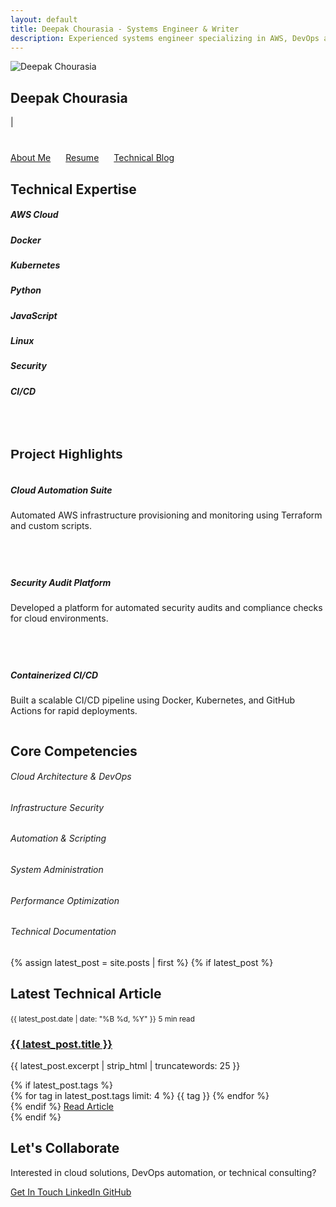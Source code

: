 ```yaml
---
layout: default
title: Deepak Chourasia - Systems Engineer & Writer
description: Experienced systems engineer specializing in AWS, DevOps automation, and cybersecurity. Building scalable infrastructure solutions.
---
```


<!-- Hero Section -->
<section class="hero-section">
  <img src="{{ '/assets/images/deepak.jpg' | relative_url }}" alt="Deepak Chourasia" class="hero-avatar">
  <h1 class="hero-title">Deepak Chourasia</h1>
  <div class="animated-typing"><span id="typed-text"></span><span class="blinking-cursor">|</span></div>
  <div style="margin-top:2.5rem;display:flex;gap:1.5rem;">
    <a href="{{ '/about' | relative_url }}" class="btn btn-primary">About Me</a>
    <a href="{{ '/assets/resume.pdf' | relative_url }}" class="btn btn-outline-primary" download>Resume</a>
    <a href="{{ '/blogs' | relative_url }}" class="btn btn-outline-primary">Technical Blog</a>
  </div>
</section>
<script>
document.addEventListener('DOMContentLoaded', function() {
  const phrases = [
    'Cloud Engineer',
    'DevOps Specialist',
    'Tech Writer',
    'Building scalable, secure, and efficient cloud solutions',
    'Open to new opportunities and challenges'
  ];
  let i = 0, j = 0, isDeleting = false, current = '', speed = 80;
  const el = document.getElementById('typed-text');
  function type() {
    if (!el) return;
    if (!isDeleting && j <= phrases[i].length) {
      current = phrases[i].substring(0, j++);
      el.textContent = current;
      setTimeout(type, speed);
    } else if (isDeleting && j >= 0) {
      current = phrases[i].substring(0, j--);
      el.textContent = current;
      setTimeout(type, speed / 2);
    } else {
      isDeleting = !isDeleting;
      if (!isDeleting) i = (i + 1) % phrases.length;
      setTimeout(type, 900);
    }
  }
  type();
});
</script>

<!-- Professional Expertise Section -->
<section class="container my-5">
  <div class="professional-card">
    <h2 class="text-center mb-4">
      <i class="fas fa-cogs me-2 text-gradient"></i>Technical Expertise
    </h2>
    <div class="tech-stack">
      <div class="tech-item">
        <i class="fab fa-aws"></i>
        <h5>AWS Cloud</h5>
      </div>
      <div class="tech-item">
        <i class="fab fa-docker"></i>
        <h5>Docker</h5>
      </div>
      <div class="tech-item">
        <i class="fas fa-kubernetes"></i>
        <h5>Kubernetes</h5>
      </div>
      <div class="tech-item">
        <i class="fab fa-python"></i>
        <h5>Python</h5>
      </div>
      <div class="tech-item">
        <i class="fab fa-js-square"></i>
        <h5>JavaScript</h5>
      </div>
      <div class="tech-item">
        <i class="fab fa-linux"></i>
        <h5>Linux</h5>
      </div>
      <div class="tech-item">
        <i class="fas fa-shield-alt"></i>
        <h5>Security</h5>
      </div>
      <div class="tech-item">
        <i class="fas fa-code-branch"></i>
        <h5>CI/CD</h5>
      </div>
    </div>
  </div>
</section>

<!-- Project Highlights Section -->
<section class="professional-card" style="margin-top:5rem;">
  <h2 style="color:var(--accent);font-family:'Space Grotesk',sans-serif;font-weight:700;">Project Highlights</h2>
  <div style="display:flex;flex-wrap:wrap;gap:2.5rem;">
    <div class="project-card">
      <i class="fab fa-aws fa-2x mb-3" style="color:var(--accent);"></i>
      <h5 style="font-weight:700;">Cloud Automation Suite</h5>
      <p>Automated AWS infrastructure provisioning and monitoring using Terraform and custom scripts.</p>
    </div>
    <div class="project-card">
      <i class="fas fa-shield-alt fa-2x mb-3" style="color:var(--accent);"></i>
      <h5 style="font-weight:700;">Security Audit Platform</h5>
      <p>Developed a platform for automated security audits and compliance checks for cloud environments.</p>
    </div>
    <div class="project-card">
      <i class="fab fa-docker fa-2x mb-3" style="color:var(--accent);"></i>
      <h5 style="font-weight:700;">Containerized CI/CD</h5>
      <p>Built a scalable CI/CD pipeline using Docker, Kubernetes, and GitHub Actions for rapid deployments.</p>
    </div>
  </div>
</section>

<!-- Professional Skills Section -->
<section class="container my-5">
  <div class="skill-section">
    <h2 class="text-center mb-4">
      <i class="fas fa-chart-line me-2 text-gradient"></i>Core Competencies
    </h2>
    <div class="row">
      <div class="col-md-6">
        <h6>Cloud Architecture & DevOps</h6>
        <div class="skill-bar mb-3">
          <div class="skill-progress" data-percentage="92"></div>
        </div>
        <h6>Infrastructure Security</h6>
        <div class="skill-bar mb-3">
          <div class="skill-progress" data-percentage="88"></div>
        </div>
        <h6>Automation & Scripting</h6>
        <div class="skill-bar mb-3">
          <div class="skill-progress" data-percentage="85"></div>
        </div>
      </div>
      <div class="col-md-6">
        <h6>System Administration</h6>
        <div class="skill-bar mb-3">
          <div class="skill-progress" data-percentage="90"></div>
        </div>
        <h6>Performance Optimization</h6>
        <div class="skill-bar mb-3">
          <div class="skill-progress" data-percentage="86"></div>
        </div>
        <h6>Technical Documentation</h6>
        <div class="skill-bar mb-3">
          <div class="skill-progress" data-percentage="94"></div>
        </div>
      </div>
    </div>
  </div>
</section>

<!-- Latest Technical Content -->
{% assign latest_post = site.posts | first %}
{% if latest_post %}
<section class="container my-5">
  <div class="professional-card animate__animated animate__fadeInUp">
    <h2 class="text-center mb-4">
      <i class="fas fa-newspaper me-2 text-gradient"></i>Latest Technical Article
    </h2>
    <article class="text-center">
      <div class="blog-meta justify-content-center mb-3">
        <small><i class="far fa-calendar-alt me-1"></i>{{ latest_post.date | date: "%B %d, %Y" }}</small>
        <small><i class="far fa-clock me-1"></i><span class="reading-time" data-content="{{ latest_post.content | strip_html | split: ' ' | size }}">5</span> min read</small>
      </div>
      <h3 class="fw-bold">
        <a href="{{ latest_post.url | relative_url }}" class="text-decoration-none text-gradient">{{ latest_post.title }}</a>
      </h3>
      <p class="text-muted mb-4">{{ latest_post.excerpt | strip_html | truncatewords: 25 }}</p>
      {% if latest_post.tags %}
      <div class="blog-tags justify-content-center mb-4">
        {% for tag in latest_post.tags limit: 4 %}
        <span class="blog-tag">{{ tag }}</span>
        {% endfor %}
      </div>
      {% endif %}
      <a href="{{ latest_post.url | relative_url }}" class="btn btn-primary">
        <i class="fas fa-arrow-right me-2"></i>Read Article
      </a>
    </article>
  </div>
</section>
{% endif %}

<!-- Professional Contact Section -->
<section class="container my-5">
  <div class="professional-card text-center animate__animated animate__fadeInUp">
    <h2 class="mb-4">
      <i class="fas fa-handshake me-2 text-gradient"></i>Let's Collaborate
    </h2>
    <p class="text-muted mb-4">Interested in cloud solutions, DevOps automation, or technical consulting?</p>
    <div class="d-flex justify-content-center flex-wrap gap-3">
      <a href="{{ '/contact' | relative_url }}" class="btn btn-primary">
        <i class="fas fa-envelope me-2"></i>Get In Touch
      </a>
      <a href="{{ site.social_links.linkedin }}" class="btn btn-outline-primary" target="_blank">
        <i class="fab fa-linkedin me-2"></i>LinkedIn
      </a>
      <a href="{{ site.social_links.github }}" class="btn btn-outline-primary" target="_blank">
        <i class="fab fa-github me-2"></i>GitHub
      </a>
    </div>
  </div>
</section>
